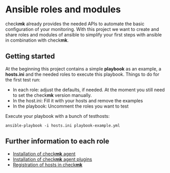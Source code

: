 # Ansible roles and modules

check**mk** already provides the needed APIs to automate the basic
configuration of your monitoring. With this project we want to create and
share roles and modules of ansible to simplify your first steps with
ansible in combination with check**mk**.

## Getting started

At the beginning this project contains a simple **playbook** as an
example, a **hosts.ini** and the needed roles to execute this playbook.
Things to do for the first test run:
* In each role: adjust the defaults, if needed. At the moment you still
  need to set the check**mk** version manually. 
* In the host.ini: Fill it with your hosts and remove the examples
* In the playbook: Uncomment the roles you want to test

Execute your playbook with a bunch of testhosts:

    ansible-playbook -i hosts.ini playbook-example.yml

## Further information to each role

* [Installation of check**mk** agent](./README_cmk_host_agent.md)
* [Installation of check**mk** agent plugins](./README_cmk_host_plugins.md)
* [Registration of hosts in check**mk**](./README_cmk_host_registration.md)
